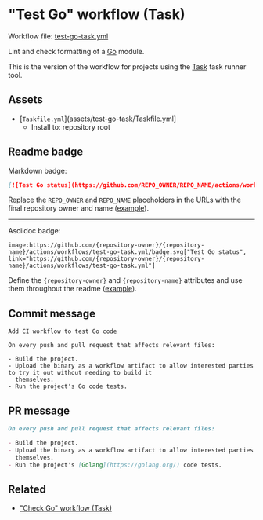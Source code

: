 # "Test Go" workflow (Task)

Workflow file: [test-go-task.yml](test-go-task.yml)

Lint and check formatting of a [Go](https://golang.org/) module.

This is the version of the workflow for projects using the [Task](https://taskfile.dev/#/) task runner tool.

## Assets

- [`Taskfile.yml`](assets/test-go-task/Taskfile.yml]
  - Install to: repository root

## Readme badge

Markdown badge:

```markdown
[![Test Go status](https://github.com/REPO_OWNER/REPO_NAME/actions/workflows/test-go-task.yml/badge.svg)](https://github.com/REPO_OWNER/REPO_NAME/actions/workflows/test-go-task.yml)
```

Replace the `REPO_OWNER` and `REPO_NAME` placeholders in the URLs with the final repository owner and name ([example](https://raw.githubusercontent.com/arduino-libraries/ArduinoIoTCloud/master/README.md)).

---

Asciidoc badge:

```adoc
image:https://github.com/{repository-owner}/{repository-name}/actions/workflows/test-go-task.yml/badge.svg["Test Go status", link="https://github.com/{repository-owner}/{repository-name}/actions/workflows/test-go-task.yml"]
```

Define the `{repository-owner}` and `{repository-name}` attributes and use them throughout the readme ([example](https://raw.githubusercontent.com/arduino-libraries/WiFiNINA/master/README.adoc)).

## Commit message

```
Add CI workflow to test Go code

On every push and pull request that affects relevant files:

- Build the project.
- Upload the binary as a workflow artifact to allow interested parties to try it out without needing to build it
  themselves.
- Run the project's Go code tests.
```

## PR message

```markdown
On every push and pull request that affects relevant files:

- Build the project.
- Upload the binary as a workflow artifact to allow interested parties to try it out without needing to build it
  themselves.
- Run the project's [Golang](https://golang.org/) code tests.
```

## Related

- ["Check Go" workflow (Task)](check-go-task.md)

